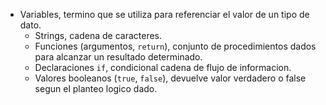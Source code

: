 * Variables, termino que se utiliza para referenciar el valor de un tipo de dato.
	* Strings, cadena de caracteres.
	* Funciones (argumentos, `return`), conjunto de procedimientos dados para alcanzar un resultado determinado.
	* Declaraciones `if`, condicional cadena de flujo de informacion.
	* Valores booleanos (`true`, `false`), devuelve valor verdadero o false segun el planteo logico dado.